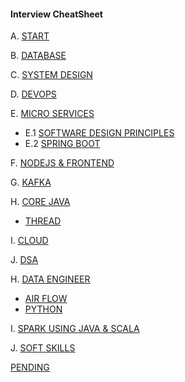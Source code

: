#### Interview CheatSheet

A. [START](MY_RECENT_PROJECT/INTRODUCTORY_QUESTIONS.md)

B. [DATABASE](INTERVIEW_SQL_NOSQL)

C. [SYSTEM DESIGN](INTERVIEW_SYSTEM_DESIGN)

D. [DEVOPS](INTERVIEW_DEV_OPS)

E. [MICRO SERVICES](INTERVIEW_SPRING_MICROSERVICES)

- E.1 [SOFTWARE DESIGN PRINCIPLES]()
- E.2 [SPRING BOOT]()

F. [NODEJS & FRONTEND](INTERVIEW_FRONT_END)

G. [KAFKA](INTERVIEW_KAFKA)

H. [CORE JAVA](INTERVIEW_CORE_JAVA)

- [THREAD](INTERVIEW_CORE_JAVA/CJ_Multithreading.md)

I. [CLOUD](INTERVIEW_CLOUD_AWS_AZURE_GCP)

J. [DSA](INTERVIEW_DSA)

H. [DATA ENGINEER](INTERVIEW_PREP_DATA_ENGINEER)

- [AIR FLOW](INTERVIEW_PREP_DATA_ENGINEER/ALL_AIRFLOW.md)
- [PYTHON](INTERVIEW_PREP_PYTHON/ALL_PYTHON_BASICS.md)

I. [SPARK USING JAVA & SCALA](INTERVIEW_PREP_SPARK)

J. [SOFT SKILLS](SOFT_SKILL)

[PENDING](https://medium.com/@vivekkadiyanits/java-lead-7-to-10-years-interview-mastery-covered-question-has-asked-in-more-than-9-service-base-d55ffbb0009c)
